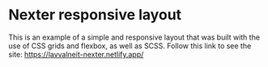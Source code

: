 # Nexter responsive layout

This is an example of a simple and responsive layout that was built with the use of CSS grids and flexbox, as well as SCSS.
Follow this link to see the site: https://lavvalneit-nexter.netlify.app/
